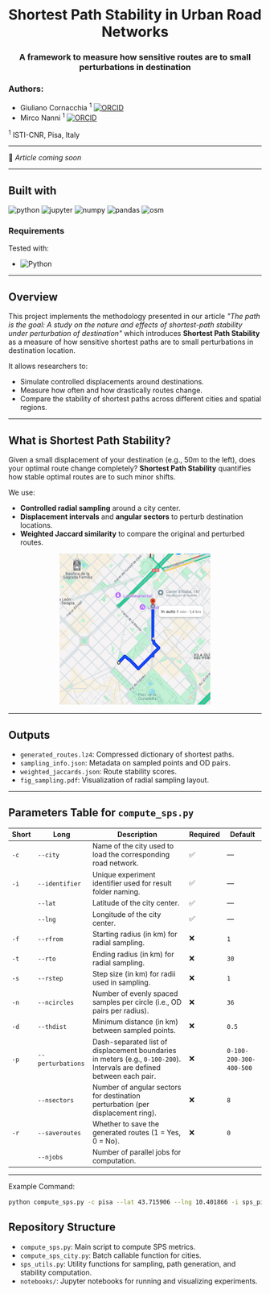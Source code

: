 
<div align="center">
  <h1>Shortest Path Stability in Urban Road Networks</h1>
  <h3>A framework to measure how sensitive routes are to small perturbations in destination</h3>
</div>

### Authors:

* Giuliano Cornacchia <sup>1</sup> [<img src="https://img.shields.io/badge/ORCID-0000--0003--2263--7654-brightgreen?logo=orcid&logoColor=white" alt="ORCID" height="16">](https://orcid.org/0000-0003-2263-7654)  
* Mirco Nanni <sup>1</sup> [<img src="https://img.shields.io/badge/ORCID-0000--0003--3534--4332-brightgreen?logo=orcid&logoColor=white" alt="ORCID" height="16">](https://orcid.org/0000-0003-3534-4332)

<sup>1</sup> ISTI-CNR, Pisa, Italy  

____

📄 *Article coming soon*

____

## Built with

![python](https://img.shields.io/badge/Python-3776AB.svg?style=for-the-badge&logo=Python&logoColor=white)
![jupyter](https://img.shields.io/badge/Jupyter-F37626.svg?style=for-the-badge&logo=Jupyter&logoColor=white)
![numpy](https://img.shields.io/badge/NumPy-013243.svg?style=for-the-badge&logo=NumPy&logoColor=white)
![pandas](https://img.shields.io/badge/pandas-150458.svg?style=for-the-badge&logo=pandas&logoColor=white)
![osm](https://img.shields.io/badge/OpenStreetMap-7EBC6F.svg?style=for-the-badge&logo=OpenStreetMap&logoColor=white)

### Requirements

Tested with:

- ![Python](https://img.shields.io/badge/Python-3.9.18-blue)

---

## Overview

This project implements the methodology presented in our article *"The path is the goal: A study on the nature and effects of shortest-path stability under perturbation of destination"* which introduces **Shortest Path Stability** as a measure of how sensitive shortest paths are to small perturbations in destination location.

It allows researchers to:
- Simulate controlled displacements around destinations.
- Measure how often and how drastically routes change.
- Compare the stability of shortest paths across different cities and spatial regions.

---

## What is Shortest Path Stability?

Given a small displacement of your destination (e.g., 50m to the left), does your optimal route change completely? **Shortest Path Stability** quantifies how stable optimal routes are to such minor shifts.

We use:
- **Controlled radial sampling** around a city center.
- **Displacement intervals** and **angular sectors** to perturb destination locations.
- **Weighted Jaccard similarity** to compare the original and perturbed routes.

<p align="center">
  <img src="images/example_sps.gif" alt="Shortest Path Stability Example" width="300"/>
</p>

---

## Outputs

- `generated_routes.lz4`: Compressed dictionary of shortest paths.
- `sampling_info.json`: Metadata on sampled points and OD pairs.
- `weighted_jaccards.json`: Route stability scores.
- `fig_sampling.pdf`: Visualization of radial sampling layout.

---

## Parameters Table for `compute_sps.py`

| Short | Long           | Description                                                                                 | Required | Default                        |
|-------|----------------|---------------------------------------------------------------------------------------------|----------|--------------------------------|
| `-c`  | `--city`       | Name of the city used to load the corresponding road network.                              | ✅       | —                              |
| `-i`  | `--identifier` | Unique experiment identifier used for result folder naming.                                | ✅       | —                              |
|       | `--lat`        | Latitude of the city center.                                                                | ✅       | —                              |
|       | `--lng`        | Longitude of the city center.                                                               | ✅       | —                              |
| `-f`  | `--rfrom`      | Starting radius (in km) for radial sampling.                                               | ❌       | `1`                            |
| `-t`  | `--rto`        | Ending radius (in km) for radial sampling.                                                 | ❌       | `30`                           |
| `-s`  | `--rstep`      | Step size (in km) for radii used in sampling.                                              | ❌       | `1`                            |
| `-n`  | `--ncircles`   | Number of evenly spaced samples per circle (i.e., OD pairs per radius).                    | ❌       | `36`                           |
| `-d`  | `--thdist`     | Minimum distance (in km) between sampled points.                                           | ❌       | `0.5`                          |
| `-p`  | `--perturbations` | Dash-separated list of displacement boundaries in meters (e.g., `0-100-200`). Intervals are defined between each pair. | ❌ | `0-100-200-300-400-500` |
|       | `--nsectors`   | Number of angular sectors for destination perturbation (per displacement ring).           | ❌       | `8`                            |
| `-r`  | `--saveroutes` | Whether to save the generated routes (1 = Yes, 0 = No).                                    | ❌       | `0`                            |
|       | `--njobs`      | Number of parallel jobs for computation.  

---

Example Command:
```bash
python compute_sps.py -c pisa --lat 43.715906 --lng 10.401866 -i sps_pisa -f 1 -t 10 -s 1 -n 6 -d 0.5 -p 0-100-200-300 --nsectors 8 -r 1 --njobs 4
```


## Repository Structure

- `compute_sps.py`: Main script to compute SPS metrics.
- `compute_sps_city.py`: Batch callable function for cities.
- `sps_utils.py`: Utility functions for sampling, path generation, and stability computation.
- `notebooks/`: Jupyter notebooks for running and visualizing experiments.
